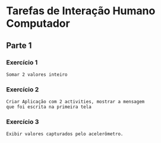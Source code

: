 # Tarefas de Interação Humano Computador

## Parte 1

### Exercício 1
    Somar 2 valores inteiro
### Exercício 2
    Criar Aplicação com 2 activities, mostrar a mensagem
    que foi escrita na primeira tela
### Exercício 3
    Exibir valores capturados pelo acelerômetro.
